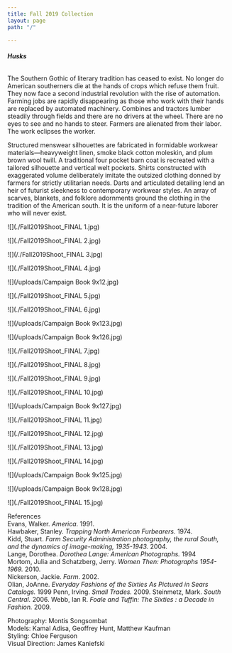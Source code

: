 ```yaml
---
title: Fall 2019 Collection
layout: page
path: "/"

---
```

###### **_Husks_**

The Southern Gothic of literary tradition has ceased to exist. No longer do American southerners die at the hands of crops which refuse them fruit. They now face a second industrial revolution with the rise of automation. Farming jobs are rapidly disappearing as those who work with their hands are replaced by automated machinery. Combines and tractors lumber steadily through fields and there are no drivers at the wheel. There are no eyes to see and no hands to steer. Farmers are alienated from their labor. The work eclipses the worker.

Structured menswear silhouettes are fabricated in formidable workwear materials—heavyweight linen, smoke black cotton moleskin, and plum brown wool twill. A traditional four pocket barn coat is recreated with a tailored silhouette and vertical welt pockets. Shirts constructed with exaggerated volume deliberately imitate the outsized clothing donned by farmers for strictly utilitarian needs. Darts and articulated detailing lend an heir of futurist sleekness to contemporary workwear styles. An array of scarves, blankets, and folklore adornments ground the clothing in the tradition of the American south. It is the uniform of a near-future laborer who will never exist.

![](./Fall2019Shoot_FINAL 1.jpg)

![](./Fall2019Shoot_FINAL 2.jpg)

![](/./Fall2019Shoot_FINAL 3.jpg)

![](./Fall2019Shoot_FINAL 4.jpg)

![](/uploads/Campaign Book 9x12.jpg)

![](./Fall2019Shoot_FINAL 5.jpg)

![](./Fall2019Shoot_FINAL 6.jpg)

![](/uploads/Campaign Book 9x123.jpg)

![](/uploads/Campaign Book 9x126.jpg)

![](./Fall2019Shoot_FINAL 7.jpg)

![](./Fall2019Shoot_FINAL 8.jpg)

![](./Fall2019Shoot_FINAL 9.jpg)

![](./Fall2019Shoot_FINAL 10.jpg)

![](/uploads/Campaign Book 9x127.jpg)

![](./Fall2019Shoot_FINAL 11.jpg)

![](./Fall2019Shoot_FINAL 12.jpg)

![](./Fall2019Shoot_FINAL 13.jpg)

![](./Fall2019Shoot_FINAL 14.jpg)

![](/uploads/Campaign Book 9x125.jpg)

![](/uploads/Campaign Book 9x128.jpg)

![](./Fall2019Shoot_FINAL 15.jpg)

References  
Evans, Walker. _America_. 1991.  
Hawbaker, Stanley. _Trapping North American Furbearers._ 1974.  
Kidd, Stuart. _Farm Security Administration photography, the rural South, and the dynamics of image-making, 1935-1943._ 2004.  
Lange, Dorothea. _Dorothea Lange: American Photographs._ 1994  
Mortom, Julia and Schatzberg, Jerry. _Women Then: Photographs 1954-1969._ 2010.  
Nickerson, Jackie. _Farm_. 2002.  
Olian, JoAnne. _Everyday Fashions of the Sixties As Pictured in Sears Catalogs._ 1999
Penn, Irving. _Small Trades._ 2009.
Steinmetz, Mark. _South Central._ 2006.
Webb, Ian R. _Foale and Tuffin: The Sixties : a Decade in Fashion._ 2009.

Photography: Montis Songsombat  
Models: Kamal Adisa, Geoffrey Hunt, Matthew Kaufman  
Styling: Chloe Ferguson  
Visual Direction: James Kaniefski